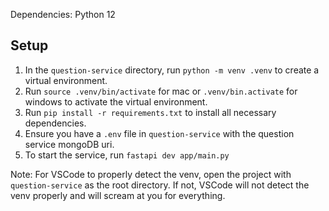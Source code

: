 Dependencies: Python 12

## Setup
1. In the `question-service` directory, run `python -m venv .venv` to create a virtual environment.
2. Run `source .venv/bin/activate` for mac or `.venv/bin.activate` for windows to activate the virtual environment.
3. Run `pip install -r requirements.txt` to install all necessary dependencies.
4. Ensure you have a `.env` file in `question-service` with the question service mongoDB uri. 
5. To start the service, run `fastapi dev app/main.py`

Note: For VSCode to properly detect the venv, open the project with `question-service` as the root directory. If not, VSCode will not detect the venv properly and will scream at you for everything. 